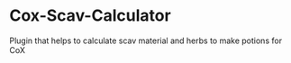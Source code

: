# Cox-Scav-Calculator
Plugin that helps to calculate scav material and herbs to make potions for CoX
